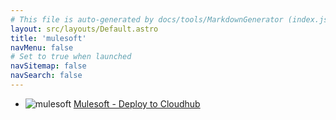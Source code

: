 ```yaml
---
# This file is auto-generated by docs/tools/MarkdownGenerator (index.js)
layout: src/layouts/Default.astro
title: 'mulesoft'
navMenu: false
# Set to true when launched
navSitemap: false
navSearch: false
---
```


<ul>

<li>

![mulesoft](https://i.octopus.com/library/step-templates/mulesoft.png) [Mulesoft - Deploy to Cloudhub](/integrations/mulesoft/mulesoft-deploy-to-cloudhub)

</li>
        
</ul>
